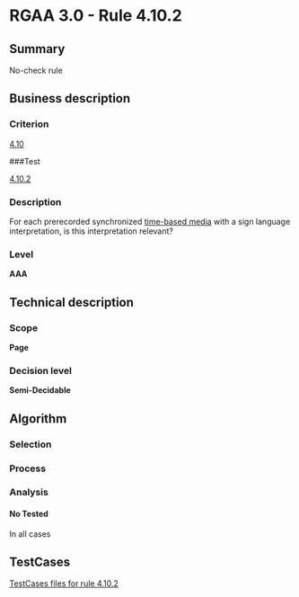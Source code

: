 # RGAA 3.0 -  Rule 4.10.2

## Summary

No-check rule

## Business description

### Criterion

[4.10](http://asqatasun.github.io/RGAA--3.0--EN/RGAA3.0_Criteria_English_version_v1.html#crit-4-10)

###Test

[4.10.2](http://asqatasun.github.io/RGAA--3.0--EN/RGAA3.0_Criteria_English_version_v1.html#test-4-10-2)

### Description
For each prerecorded
    synchronized <a href="http://asqatasun.github.io/RGAA--3.0--EN/RGAA3.0_Glossary_English_version_v1.html#mMediaTemp">time-based
  media</a> with a sign language interpretation, is this
    interpretation relevant? 


### Level

**AAA**

## Technical description

### Scope

**Page**

### Decision level

**Semi-Decidable**

## Algorithm

### Selection

### Process

### Analysis

#### No Tested 

In all cases



##  TestCases 

[TestCases files for rule 4.10.2](https://github.com/Asqatasun/Asqatasun/tree/master/rules/rules-rgaa3.0/src/test/resources/testcases/rgaa30/Rgaa30Rule041002/) 


